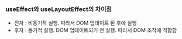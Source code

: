 ### useEffect와 useLayoutEffect의 차이점
- 전자 : 비동기적 실행. 따라서 DOM 업데이트 된 후에 실행
- 후자 : 동기적 실행. DOM 업데이트되기 전 실행. 따라서 DOM 조작에 적합함
